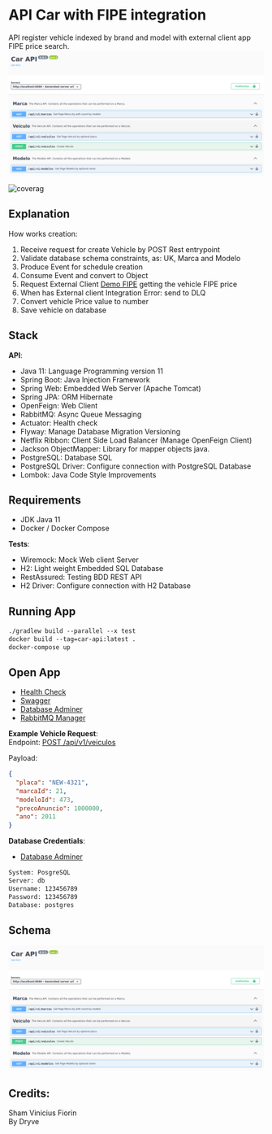 # API Car with FIPE integration
API register vehicle indexed by brand and model with external client app FIPE price search.
![alt text](/imgs/openapi.png)

![coverag](https://img.shields.io/badge/coverage-85%25-darkgreen)

## Explanation
How works creation:
1. Receive request for create Vehicle by POST Rest entrypoint
2. Validate database schema constraints, as: UK, Marca and Modelo
3. Produce Event for schedule creation
4. Consume Event and convert to Object
5. Request External Client [Demo FIPE][6] getting the vehicle FIPE price
6. When has External client Integration Error: send to DLQ
7. Convert vehicle Price value to number
8. Save vehicle on database

## Stack

__API__:

- Java 11: Language Programming version 11
- Spring Boot: Java Injection Framework
- Spring Web: Embedded Web Server (Apache Tomcat)
- Spring JPA: ORM Hibernate
- OpenFeign: Web Client
- RabbitMQ: Async Queue Messaging
- Actuator: Health check
- Flyway: Manage Database Migration Versioning
- Netflix Ribbon: Client Side Load Balancer (Manage OpenFeign Client)
- Jackson ObjectMapper: Library for mapper objects java.
- PostgreSQL: Database SQL
- PostgreSQL Driver: Configure connection with PostgreSQL Database
- Lombok: Java Code Style Improvements

## Requirements

- JDK Java 11
- Docker / Docker Compose

__Tests__:

- Wiremock: Mock Web client Server
- H2: Light weight Embedded SQL Database
- RestAssured: Testing BDD REST API
- H2 Driver: Configure connection with H2 Database

## Running App

```shell
./gradlew build --parallel --x test
docker build --tag=car-api:latest .
docker-compose up
```

## Open App

- [Health Check][4]
- [Swagger][1]
- [Database Adminer][2]
- [RabbitMQ Manager][3]

__Example Vehicle Request__:  
Endpoint: [POST /api/v1/veiculos][5]

Payload:

```json
{
  "placa": "NEW-4321",
  "marcaId": 21,
  "modeloId": 473,
  "precoAnuncio": 1000000,
  "ano": 2011
}
```

__Database Credentials__:

- [Database Adminer][2]

```shell
System: PosgreSQL
Server: db
Username: 123456789
Password: 123456789
Database: postgres
```

## Schema
![alt text][7]

## Credits:

Sham Vinicius Fiorin  
By Dryve

[1]: http://localhost:8080/swagger-ui/index.html

[2]: http://localhost:9000

[3]: http://localhost:15672

[4]: http://localhost:8080/actuator/health

[5]: http://localhost:8080/swagger-ui/index.html#/Veiculo/createVeiculo

[6]: https://github.com/giovanigenerali/fipe-json

[7]: /imgs/openapi.png